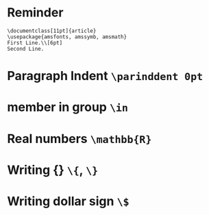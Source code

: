 # Reminder
```
\documentclass[11pt]{article}
\usepackage{amsfonts, amssymb, amsmath}
First Line.\\[6pt]
Second Line.
```

# Paragraph Indent ```\parinddent 0pt```

# member **in** group ```\in```

# Real numbers ```\mathbb{R}```

# Writing {} ```\{```, ```\}```

# Writing dollar sign ```\$```
